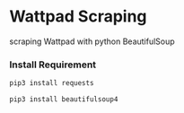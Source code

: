 # Wattpad Scraping

scraping Wattpad with python BeautifulSoup 

### Install Requirement 

```sh
pip3 install requests
```

```sh
pip3 install beautifulsoup4
``` 